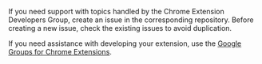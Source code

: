 If you need support with topics handled by the Chrome Extension Developers Group, create an issue in the corresponding repository.
Before creating a new issue, check the existing issues to avoid duplication.

If you need assistance with developing your extension, use the [Google Groups for Chrome Extensions][google-groups-for-chrome-ext].

[google-groups-for-chrome-ext]: https://groups.google.com/a/chromium.org/forum/?utm_medium=email&utm_source=footer#!topic/chromium-extensions/lCN_6H1-F30
